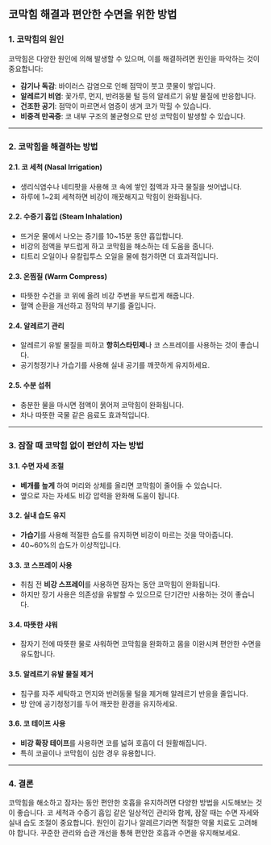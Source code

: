 ## 코막힘 해결과 편안한 수면을 위한 방법

### 1. 코막힘의 원인  
코막힘은 다양한 원인에 의해 발생할 수 있으며, 이를 해결하려면 원인을 파악하는 것이 중요합니다:
- **감기나 독감**: 바이러스 감염으로 인해 점막이 붓고 콧물이 쌓입니다.  
- **알레르기 비염**: 꽃가루, 먼지, 반려동물 털 등의 알레르기 유발 물질에 반응합니다.  
- **건조한 공기**: 점막이 마르면서 염증이 생겨 코가 막힐 수 있습니다.  
- **비중격 만곡증**: 코 내부 구조의 불균형으로 만성 코막힘이 발생할 수 있습니다.

---

### 2. 코막힘을 해결하는 방법  

#### 2.1. 코 세척 (Nasal Irrigation)  
- 생리식염수나 네티팟을 사용해 코 속에 쌓인 점액과 자극 물질을 씻어냅니다.  
- 하루에 1~2회 세척하면 비강이 깨끗해지고 막힘이 완화됩니다.

#### 2.2. 수증기 흡입 (Steam Inhalation)  
- 뜨거운 물에서 나오는 증기를 10~15분 동안 흡입합니다.  
- 비강의 점액을 부드럽게 하고 코막힘을 해소하는 데 도움을 줍니다.  
- 티트리 오일이나 유칼립투스 오일을 물에 첨가하면 더 효과적입니다.

#### 2.3. 온찜질 (Warm Compress)  
- 따뜻한 수건을 코 위에 올려 비강 주변을 부드럽게 해줍니다.  
- 혈액 순환을 개선하고 점막의 부기를 줄입니다.

#### 2.4. 알레르기 관리  
- 알레르기 유발 물질을 피하고 **항히스타민제**나 코 스프레이를 사용하는 것이 좋습니다.  
- 공기청정기나 가습기를 사용해 실내 공기를 깨끗하게 유지하세요.

#### 2.5. 수분 섭취  
- 충분한 물을 마시면 점액이 묽어져 코막힘이 완화됩니다.  
- 차나 따뜻한 국물 같은 음료도 효과적입니다.

---

### 3. 잠잘 때 코막힘 없이 편안히 자는 방법  

#### 3.1. 수면 자세 조절  
- **베개를 높게** 하여 머리와 상체를 올리면 코막힘이 줄어들 수 있습니다.  
- 옆으로 자는 자세도 비강 압력을 완화해 도움이 됩니다.

#### 3.2. 실내 습도 유지  
- **가습기**를 사용해 적절한 습도를 유지하면 비강이 마르는 것을 막아줍니다.  
- 40~60%의 습도가 이상적입니다.

#### 3.3. 코 스프레이 사용  
- 취침 전 **비강 스프레이**를 사용하면 잠자는 동안 코막힘이 완화됩니다.  
- 하지만 장기 사용은 의존성을 유발할 수 있으므로 단기간만 사용하는 것이 좋습니다.

#### 3.4. 따뜻한 샤워  
- 잠자기 전에 따뜻한 물로 샤워하면 코막힘을 완화하고 몸을 이완시켜 편안한 수면을 유도합니다.

#### 3.5. 알레르기 유발 물질 제거  
- 침구를 자주 세탁하고 먼지와 반려동물 털을 제거해 알레르기 반응을 줄입니다.  
- 방 안에 공기청정기를 두어 깨끗한 환경을 유지하세요.

#### 3.6. 코 테이프 사용  
- **비강 확장 테이프**를 사용하면 코를 넓혀 호흡이 더 원활해집니다.  
- 특히 코골이나 코막힘이 심한 경우 유용합니다.

---

### 4. 결론  
코막힘을 해소하고 잠자는 동안 편안한 호흡을 유지하려면 다양한 방법을 시도해보는 것이 좋습니다. 코 세척과 수증기 흡입 같은 일상적인 관리와 함께, 잠잘 때는 수면 자세와 실내 습도 조절이 중요합니다. 원인이 감기나 알레르기라면 적절한 약물 치료도 고려해야 합니다. 꾸준한 관리와 습관 개선을 통해 편안한 호흡과 수면을 유지해보세요.